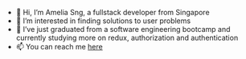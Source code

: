 - 👋  Hi, I’m Amelia Sng, a fullstack developer from Singapore
- 👀  I’m interested in finding solutions to user problems
- 🌱  I’ve just graduated from a software engineering bootcamp and currently studying more on redux, authorization and authentication
- 📫  You can reach me [here](mailto:ameliasnghy@gmail.com)

<!---
ame-sng/ame-sng is a ✨ special ✨ repository because its `README.md` (this file) appears on your GitHub profile.
You can click the Preview link to take a look at your changes.
--->
